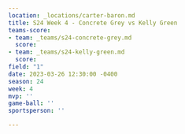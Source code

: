 ```yaml
---
location: _locations/carter-baron.md
title: S24 Week 4 - Concrete Grey vs Kelly Green
teams-score:
- team: _teams/s24-concrete-grey.md
  score: 
- team: _teams/s24-kelly-green.md
  score: 
field: "1"
date: 2023-03-26 12:30:00 -0400
season: 24
week: 4
mvp: ''
game-ball: ''
sportsperson: ''

---
```

